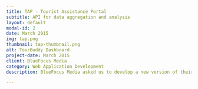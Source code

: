 ```yaml
---
title: TAP - Tourist Assistance Portal
subtitle: API for data aggregation and analysis
layout: default
modal-id: 2
date: March 2015
img: tap.png
thumbnail: tap-thumbnail.png
alt: TourBuddy Dashboard
project-date: March 2015
client: BlueFocus Media
category: Web Application Development
description: BlueFocus Media asked us to develop a new version of their existing Content Management System &amp; API which powers their TAP (Tourist Assistance Portal) kiosks.  The application helps BlueFocus Media deliver content, track user interactions, and visually display collected data to their customers on the TAP kiosks. TAP devices are stationed throughout various cities and enable tourists to start exploring from their hotel lobby.

---
```

